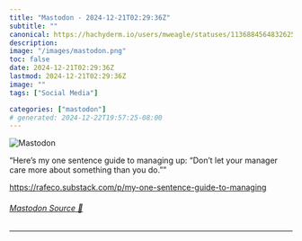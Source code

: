 ```yaml
---
title: "Mastodon - 2024-12-21T02:29:36Z"
subtitle: ""
canonical: https://hachyderm.io/users/mweagle/statuses/113688456483262596
description:
image: "/images/mastodon.png"
toc: false
date: 2024-12-21T02:29:36Z
lastmod: 2024-12-21T02:29:36Z
image: ""
tags: ["Social Media"]

categories: ["mastodon"]
# generated: 2024-12-22T19:57:25-08:00
---
```

![Mastodon](/images/mastodon.png)

<p>“Here’s my one sentence guide to managing up: “Don’t let your manager care more about something than you do.””</p><p><a href="https://rafeco.substack.com/p/my-one-sentence-guide-to-managing" target="_blank" rel="nofollow noopener noreferrer" translate="no"><span class="invisible">https://</span><span class="ellipsis">rafeco.substack.com/p/my-one-s</span><span class="invisible">entence-guide-to-managing</span></a></p>


###### [Mastodon Source 🐘](https://hachyderm.io/@mweagle/113688456483262596)

___
